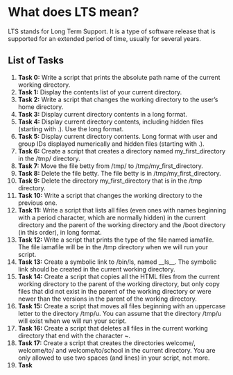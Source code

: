 <!DOCTYPE html>
<html>
<head>
	<title>README - Linux Commands</title>
</head>
<body>
	<h1>What does LTS mean?</h1>
	<p>LTS stands for Long Term Support. It is a type of software release that is supported for an extended period of time, usually for several years.</p>
<h2>List of Tasks</h2>
<ol>
	<li><strong>Task 0:</strong> Write a script that prints the absolute path name of the current working directory.</li>
	<li><strong>Task 1:</strong> Display the contents list of your current directory.</li>
	<li><strong>Task 2:</strong> Write a script that changes the working directory to the user’s home directory.</li>
	<li><strong>Task 3:</strong> Display current directory contents in a long format.</li>
	<li><strong>Task 4:</strong> Display current directory contents, including hidden files (starting with .). Use the long format.</li>
	<li><strong>Task 5:</strong> Display current directory contents. Long format with user and group IDs displayed numerically and hidden files (starting with .).</li>
	<li><strong>Task 6:</strong> Create a script that creates a directory named my_first_directory in the /tmp/ directory.</li>
	<li><strong>Task 7:</strong> Move the file betty from /tmp/ to /tmp/my_first_directory.</li>
	<li><strong>Task 8:</strong> Delete the file betty. The file betty is in /tmp/my_first_directory.</li>
	<li><strong>Task 9:</strong> Delete the directory my_first_directory that is in the /tmp directory.</li>
	<li><strong>Task 10:</strong> Write a script that changes the working directory to the previous one.</li>
	<li><strong>Task 11:</strong> Write a script that lists all files (even ones with names beginning with a period character, which are normally hidden) in the current directory and the parent of the working directory and the /boot directory (in this order), in long format.</li>
	<li><strong>Task 12:</strong> Write a script that prints the type of the file named iamafile. The file iamafile will be in the /tmp directory when we will run your script.</li>
	<li><strong>Task 13:</strong> Create a symbolic link to /bin/ls, named __ls__. The symbolic link should be created in the current working directory.</li>
	<li><strong>Task 14:</strong> Create a script that copies all the HTML files from the current working directory to the parent of the working directory, but only copy files that did not exist in the parent of the working directory or were newer than the versions in the parent of the working directory.</li>
	<li><strong>Task 15:</strong> Create a script that moves all files beginning with an uppercase letter to the directory /tmp/u. You can assume that the directory /tmp/u will exist when we will run your script.</li>
	<li><strong>Task 16:</strong> Create a script that deletes all files in the current working directory that end with the character ~.</li>
	<li><strong>Task 17:</strong> Create a script that creates the directories welcome/, welcome/to/ and welcome/to/school in the current directory. You are only allowed to use two spaces (and lines) in your script, not more.</li>
	<li><strong>Task 
</html>
</body>
